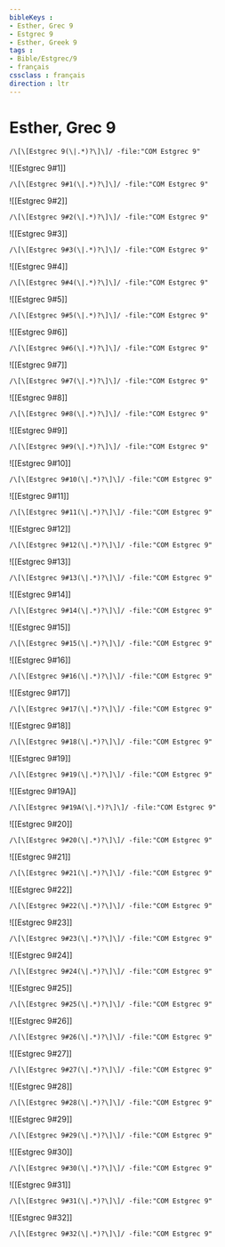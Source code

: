 ```yaml
---
bibleKeys : 
- Esther, Grec 9
- Estgrec 9
- Esther, Greek 9
tags : 
- Bible/Estgrec/9
- français
cssclass : français
direction : ltr
---
```


# Esther, Grec 9

```query
/\[\[Estgrec 9(\|.*)?\]\]/ -file:"COM Estgrec 9"
```



![[Estgrec 9#1]]

```query
/\[\[Estgrec 9#1(\|.*)?\]\]/ -file:"COM Estgrec 9"
```

![[Estgrec 9#2]]

```query
/\[\[Estgrec 9#2(\|.*)?\]\]/ -file:"COM Estgrec 9"
```

![[Estgrec 9#3]]

```query
/\[\[Estgrec 9#3(\|.*)?\]\]/ -file:"COM Estgrec 9"
```

![[Estgrec 9#4]]

```query
/\[\[Estgrec 9#4(\|.*)?\]\]/ -file:"COM Estgrec 9"
```

![[Estgrec 9#5]]

```query
/\[\[Estgrec 9#5(\|.*)?\]\]/ -file:"COM Estgrec 9"
```

![[Estgrec 9#6]]

```query
/\[\[Estgrec 9#6(\|.*)?\]\]/ -file:"COM Estgrec 9"
```

![[Estgrec 9#7]]

```query
/\[\[Estgrec 9#7(\|.*)?\]\]/ -file:"COM Estgrec 9"
```

![[Estgrec 9#8]]

```query
/\[\[Estgrec 9#8(\|.*)?\]\]/ -file:"COM Estgrec 9"
```

![[Estgrec 9#9]]

```query
/\[\[Estgrec 9#9(\|.*)?\]\]/ -file:"COM Estgrec 9"
```

![[Estgrec 9#10]]

```query
/\[\[Estgrec 9#10(\|.*)?\]\]/ -file:"COM Estgrec 9"
```

![[Estgrec 9#11]]

```query
/\[\[Estgrec 9#11(\|.*)?\]\]/ -file:"COM Estgrec 9"
```

![[Estgrec 9#12]]

```query
/\[\[Estgrec 9#12(\|.*)?\]\]/ -file:"COM Estgrec 9"
```

![[Estgrec 9#13]]

```query
/\[\[Estgrec 9#13(\|.*)?\]\]/ -file:"COM Estgrec 9"
```

![[Estgrec 9#14]]

```query
/\[\[Estgrec 9#14(\|.*)?\]\]/ -file:"COM Estgrec 9"
```

![[Estgrec 9#15]]

```query
/\[\[Estgrec 9#15(\|.*)?\]\]/ -file:"COM Estgrec 9"
```

![[Estgrec 9#16]]

```query
/\[\[Estgrec 9#16(\|.*)?\]\]/ -file:"COM Estgrec 9"
```

![[Estgrec 9#17]]

```query
/\[\[Estgrec 9#17(\|.*)?\]\]/ -file:"COM Estgrec 9"
```

![[Estgrec 9#18]]

```query
/\[\[Estgrec 9#18(\|.*)?\]\]/ -file:"COM Estgrec 9"
```

![[Estgrec 9#19]]

```query
/\[\[Estgrec 9#19(\|.*)?\]\]/ -file:"COM Estgrec 9"
```

![[Estgrec 9#19A]]

```query
/\[\[Estgrec 9#19A(\|.*)?\]\]/ -file:"COM Estgrec 9"
```

![[Estgrec 9#20]]

```query
/\[\[Estgrec 9#20(\|.*)?\]\]/ -file:"COM Estgrec 9"
```

![[Estgrec 9#21]]

```query
/\[\[Estgrec 9#21(\|.*)?\]\]/ -file:"COM Estgrec 9"
```

![[Estgrec 9#22]]

```query
/\[\[Estgrec 9#22(\|.*)?\]\]/ -file:"COM Estgrec 9"
```

![[Estgrec 9#23]]

```query
/\[\[Estgrec 9#23(\|.*)?\]\]/ -file:"COM Estgrec 9"
```

![[Estgrec 9#24]]

```query
/\[\[Estgrec 9#24(\|.*)?\]\]/ -file:"COM Estgrec 9"
```

![[Estgrec 9#25]]

```query
/\[\[Estgrec 9#25(\|.*)?\]\]/ -file:"COM Estgrec 9"
```

![[Estgrec 9#26]]

```query
/\[\[Estgrec 9#26(\|.*)?\]\]/ -file:"COM Estgrec 9"
```

![[Estgrec 9#27]]

```query
/\[\[Estgrec 9#27(\|.*)?\]\]/ -file:"COM Estgrec 9"
```

![[Estgrec 9#28]]

```query
/\[\[Estgrec 9#28(\|.*)?\]\]/ -file:"COM Estgrec 9"
```

![[Estgrec 9#29]]

```query
/\[\[Estgrec 9#29(\|.*)?\]\]/ -file:"COM Estgrec 9"
```

![[Estgrec 9#30]]

```query
/\[\[Estgrec 9#30(\|.*)?\]\]/ -file:"COM Estgrec 9"
```

![[Estgrec 9#31]]

```query
/\[\[Estgrec 9#31(\|.*)?\]\]/ -file:"COM Estgrec 9"
```

![[Estgrec 9#32]]

```query
/\[\[Estgrec 9#32(\|.*)?\]\]/ -file:"COM Estgrec 9"
```

